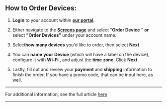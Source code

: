 ## How to Order Devices:

  1. **Login** to your account within **[our portal](https://app.optisigns.com/app/screenManagement)**.  
  

  2. Either navigate to the **[Screens page](https://app.optisigns.com/app/screenManagement)** and select "**Order Device** " **or** select **"Order Devices"** under your account name.  
  
  

  3. Select**how many devices** you'd like to order, then select **Next**.  
  
  

  4. You can **name** **your** **Device** (which will have a label on the device), configure it with **Wi-Fi** , and adjust the **time** **zone**. Click **Next**.  
  
  

  5. Lastly, fill out and review your **payment** and **shipping** information to finish the order. If you have a promo code, that can be input here, as well.  
  
  




* * *

For additional information, see the full article [here](https://support.optisigns.com/hc/en-us/articles/31960461758611)

---
